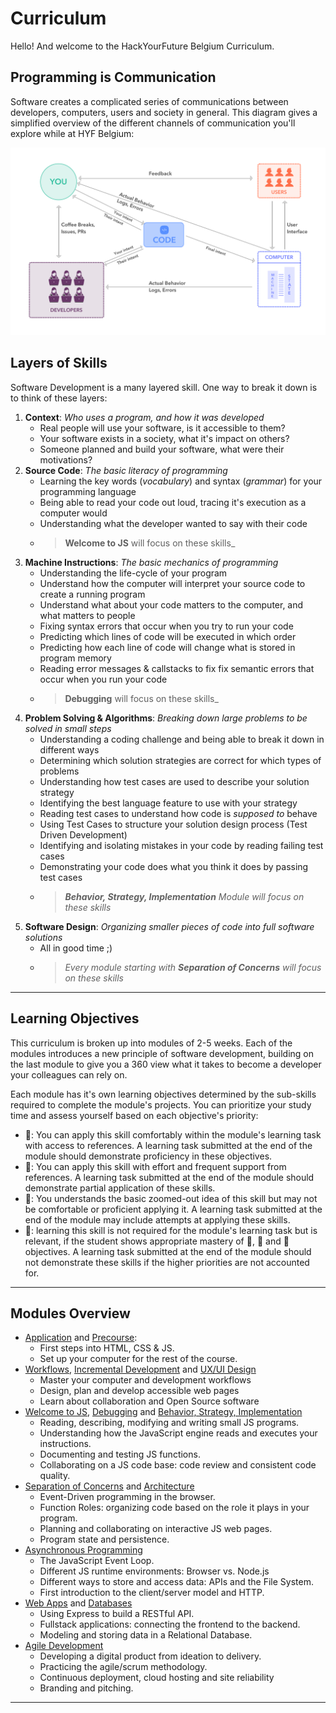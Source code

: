 # Curriculum

Hello! And welcome to the HackYourFuture Belgium Curriculum.

<!-- ## Student Persona

Who is this class for?

base-level requirements:

- good-enough english
- written communication skills (write a tidy and coherent email, follow written instructions, ... ?)
- basic computer skills (files, applications, ... ?)
- _minimum_ 35 hours per week to study
- a reliable internet connection and place to study

--- -->

## Programming is Communication

Software creates a complicated series of communications between developers, computers, users and society in general. This diagram gives a simplified overview of the different channels of communication you'll explore while at HYF Belgium:

![rhetorical situation](./rhetorical-situation.png)

## Layers of Skills

Software Development is a many layered skill. One way to break it down is to think of these layers:

1. **Context**: _Who uses a program, and how it was developed_
   - Real people will use your software, is it accessible to them?
   - Your software exists in a society, what it's impact on others?
   - Someone planned and build your software, what were their motivations?
2. **Source Code**: _The basic literacy of programming_
   - Learning the key words (_vocabulary_) and syntax (_grammar_) for your programming language
   - Being able to read your code out loud, tracing it's execution as a computer would
   - Understanding what the developer wanted to say with their code
   - > **Welcome to JS** will focus on these skills\_
3. **Machine Instructions**: _The basic mechanics of programming_
   - Understanding the life-cycle of your program
   - Understand how the computer will interpret your source code to create a running program
   - Understand what about your code matters to the computer, and what matters to people
   - Fixing syntax errors that occur when you try to run your code
   - Predicting which lines of code will be executed in which order
   - Predicting how each line of code will change what is stored in program memory
   - Reading error messages & callstacks to fix fix semantic errors that occur when you run your code
   - > **Debugging** will focus on these skills\_
4. **Problem Solving & Algorithms**: _Breaking down large problems to be solved in small steps_
   - Understanding a coding challenge and being able to break it down in different ways
   - Determining which solution strategies are correct for which types of problems
   - Understanding how test cases are used to describe your solution strategy
   - Identifying the best language feature to use with your strategy
   - Reading test cases to understand how code is _supposed to_ behave
   - Using Test Cases to structure your solution design process (Test Driven Development)
   - Identifying and isolating mistakes in your code by reading failing test cases
   - Demonstrating your code does what you think it does by passing test cases
   - > _**Behavior, Strategy, Implementation** Module will focus on these skills_
5. **Software Design**: _Organizing smaller pieces of code into full software solutions_
   - All in good time ;)
   - > _Every module starting with **Separation of Concerns** will focus on these skills_

<!-- 1. **User Experience**:
2. **Larger Impact**
3. **Source Code**:
4. **Machine Instructions**:
5. **Problem Solving & Algorithms**:
6. **Software Design**: -->

---

## Learning Objectives

This curriculum is broken up into modules of 2-5 weeks. Each of the modules introduces a new principle of software development, building on the last module to give you a 360 view what it takes to become a developer your colleagues can rely on.

Each module has it's own learning objectives determined by the sub-skills required to complete the module's projects. You can prioritize your study time and assess yourself based on each objective's priority:

- 🥚: You can apply this skill comfortably within the module's learning task with access to references. A learning task submitted at the end of the module should demonstrate proficiency in these objectives.
- 🐣: You can apply this skill with effort and frequent support from references. A learning task submitted at the end of the module should demonstrate partial application of these skills.
- 🐥: You understands the basic zoomed-out idea of this skill but may not be comfortable or proficient applying it. A learning task submitted at the end of the module may include attempts at applying these skills.
- 🐔: learning this skill is not required for the module's learning task but is relevant, if the student shows appropriate mastery of 🥚, 🐣 and 🐥 objectives. A learning task submitted at the end of the module should not demonstrate these skills if the higher priorities are not accounted for.

---

## Modules Overview

- [Application](./application/README.md) and [Precourse](./precourse/README.md):
  - First steps into HTML, CSS & JS.
  - Set up your computer for the rest of the course.
- [Workflows](./workflows/README.md), [Incremental Development](./incremental-development/README.md) and [UX/UI Design](./ux-ui-design/README.md)
  - Master your computer and development workflows
  - Design, plan and develop accessible web pages
  - Learn about collaboration and Open Source software
- [Welcome to JS](./welcome-to-js/README.md), [Debugging](./debugging/README.md) and [Behavior, Strategy, Implementation](./behavior-strategy-implementation/README.md)
  - Reading, describing, modifying and writing small JS programs.
  - Understanding how the JavaScript engine reads and executes your instructions.
  - Documenting and testing JS functions.
  - Collaborating on a JS code base: code review and consistent code quality.
- [Separation of Concerns](./separation-of-concerns/README.md) and [Architecture](./architecture/README.md)
  - Event-Driven programming in the browser.
  - Function Roles: organizing code based on the role it plays in your program.
  - Planning and collaborating on interactive JS web pages.
  - Program state and persistence.
- [Asynchronous Programming](./asynchronous-programming/README.md)
  - The JavaScript Event Loop.
  - Different JS runtime environments: Browser vs. Node.js
  - Different ways to store and access data: APIs and the File System.
  - First introduction to the client/server model and HTTP.
- [Web Apps](./web-apps/README.md) and [Databases](./databases/README.md)
  - Using Express to build a RESTful API.
  - Fullstack applications: connecting the frontend to the backend.
  - Modeling and storing data in a Relational Database.
- [Agile Development](./agile-development/README.md)
  - Developing a digital product from ideation to delivery.
  - Practicing the agile/scrum methodology.
  - Continuous deployment, cloud hosting and site reliability
  - Branding and pitching.

---
